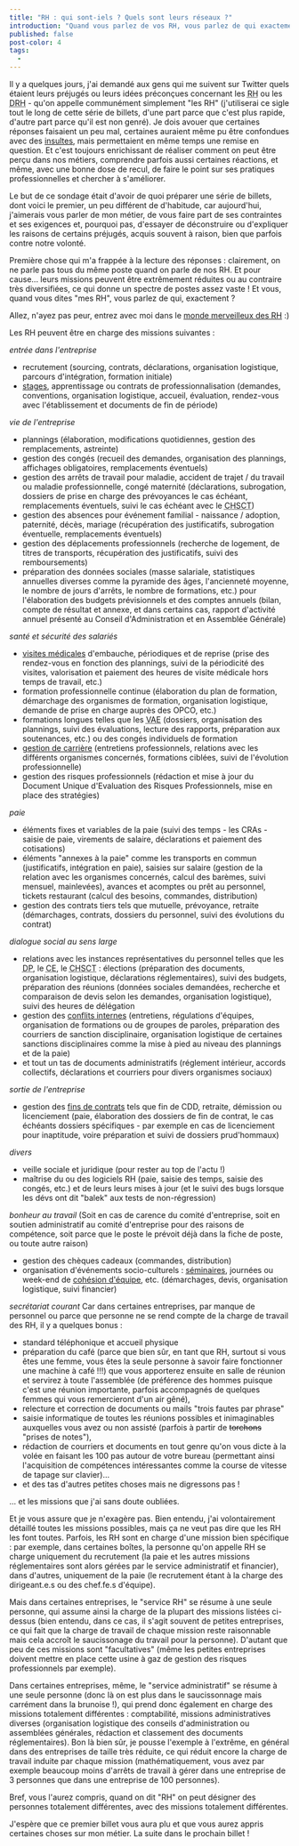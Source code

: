 ```yaml
---
title: "RH : qui sont-iels ? Quels sont leurs réseaux ?"
introduction: "Quand vous parlez de vos RH, vous parlez de qui exactement ? Savez-vous quelles sont leurs missions ?"
published: false
post-color: 4
tags:
  - 
---
```


Il y a quelques jours, j'ai demandé aux gens qui me suivent sur Twitter quels étaient leurs préjugés ou leurs idées préconçues concernant les <abbr title="Gestionnaires des Ressources Humaines">RH</abbr> ou les <abbr title="Directrices ou Directeurs des Ressources Humaines">DRH</abbr> - qu'on appelle communément simplement "les RH" (j'utiliserai ce sigle tout le long de cette série de billets, d'une part parce que c'est plus rapide, d'autre part parce qu'il est non genré). Je dois avouer que certaines réponses faisaient un peu mal, certaines auraient même pu être confondues avec des [insultes](https://youtu.be/BSAXTzTwNVU), mais permettaient en même temps une remise en question. Et c'est toujours enrichissant de réaliser comment on peut être perçu dans nos métiers, comprendre parfois aussi certaines réactions, et même, avec une bonne dose de recul, de faire le point sur ses pratiques professionnelles et chercher à s'améliorer. 

Le but de ce sondage était d'avoir de quoi préparer une série de billets, dont voici le premier, un peu différent de d'habitude, car aujourd'hui, j'aimerais vous parler de mon métier, de vous faire part de ses contraintes et ses exigences et, pourquoi pas, d'essayer de déconstruire ou d'expliquer les raisons de certains préjugés, acquis souvent à raison, bien que parfois contre notre volonté. 

Première chose qui m'a frappée à la lecture des réponses : clairement, on ne parle pas tous du même poste quand on parle de nos RH. Et pour cause... leurs missions peuvent être extrêmement réduites ou au contraire très diversifiées, ce qui donne un spectre de postes assez vaste ! Et vous, quand vous dites "mes RH", vous parlez de qui, exactement ? 

Allez, n'ayez pas peur, entrez avec moi dans le [monde merveilleux des RH](https://youtu.be/qxKI154EcYw) :)

Les RH peuvent être en charge des missions suivantes : 

*entrée dans l'entreprise*
- recrutement (sourcing, contrats, déclarations, organisation logistique, parcours d'intégration, formation initiale)
- [stages](https://youtu.be/0pZGLTuC41g), apprentissage ou contrats de professionnalisation (demandes, conventions, organisation logistique, accueil, évaluation, rendez-vous avec l'établissement et documents de fin de période)

*vie de l'entreprise*
- plannings (élaboration, modifications quotidiennes, gestion des remplacements, astreinte)
- gestion des congés (recueil des demandes, organisation des plannings, affichages obligatoires, remplacements éventuels)
- gestion des arrêts de travail pour maladie, accident de trajet / du travail ou maladie professionnelle, congé maternité (déclarations, subrogation, dossiers de prise en charge des prévoyances le cas échéant, remplacements éventuels, suivi le cas échéant avec le <abbr title="Comité d'Hygiène, de Sécurité et des Conditions de Travail">CHSCT</abbr>)
- gestion des absences pour événement familial - naissance / adoption, paternité, décès, mariage (récupération des justificatifs, subrogation éventuelle, remplacements éventuels)
- gestion des déplacements professionnels (recherche de logement, de titres de transports, récupération des justificatifs, suivi des remboursements)
- préparation des données sociales (masse salariale, statistiques annuelles diverses comme la pyramide des âges, l'ancienneté moyenne, le nombre de jours d'arrêts, le nombre de formations, etc.) pour l'élaboration des budgets prévisionnels et des comptes annuels (bilan, compte de résultat et annexe, et dans certains cas, rapport d'activité annuel présenté au Conseil d'Administration et en Assemblée Générale)

*santé et sécurité des salariés*
- [visites médicales](https://youtu.be/57DmhPWP35U) d'embauche, périodiques et de reprise (prise des rendez-vous en fonction des plannings, suivi de la périodicité des visites, valorisation et paiement des heures de visite médicale hors temps de travail, etc.)
- formation professionnelle continue (élaboration du plan de formation, démarchage des organismes de formation, organisation logistique, demande de prise en charge auprès des OPCO, etc.) 
- formations longues telles que les <abbr title="Validation des Acquis de l'Expérience">VAE</abbr> (dossiers, organisation des plannings, suivi des évaluations, lecture des rapports, préparation aux soutenances, etc.) ou des congés individuels de formation
- [gestion de carrière](https://youtu.be/rjmRyF3FEH4) (entretiens professionnels, relations avec les différents organismes concernés, formations ciblées, suivi de l'évolution professionnelle)
- gestion des risques professionnels (rédaction et mise à jour du Document Unique d'Evaluation des Risques Professionnels, mise en place des stratégies)

*paie*
- éléments fixes et variables de la paie (suivi des temps - les CRAs - saisie de paie, virements de salaire, déclarations et paiement des cotisations)
- éléments "annexes à la paie" comme les transports en commun (justificatifs, intégration en paie), saisies sur salaire (gestion de la relation avec les organismes concernés, calcul des barèmes, suivi mensuel, mainlevées), avances et acomptes ou prêt au personnel, tickets restaurant (calcul des besoins, commandes, distribution)
- gestion des contrats tiers tels que mutuelle, prévoyance, retraite (démarchages, contrats, dossiers du personnel, suivi des évolutions du contrat)

*dialogue social au sens large*
- relations avec les instances représentatives du personnel telles que les <abbr title="délégués du personnel">DP</abbr>, le <abbr title="comité d'entreprise">CE</abbr>, le <abbr title="comité d'hygiène, de sécurité et des conditions de travail">CHSCT</abbr> : élections (préparation des documents, organisation logistique, déclarations réglementaires), suivi des budgets, préparation des réunions (données sociales demandées, recherche et comparaison de devis selon les demandes, organisation logistique), suivi des heures de délégation
- gestion des [conflits internes](https://youtu.be/31ZjnrHR8EA?t=34) (entretiens, régulations d'équipes, organisation de formations ou de groupes de paroles, préparation des courriers de sanction disciplinaire, organisation logistique de certaines sanctions disciplinaires comme la mise à pied au niveau des plannings et de la paie)
- et tout un tas de documents administratifs (réglement intérieur, accords collectifs, déclarations et courriers pour divers organismes sociaux)

*sortie de l'entreprise*
- gestion des [fins de contrats](https://youtu.be/BTWcQbUAZDQ) tels que fin de CDD, retraite, démission ou licenciement (paie, élaboration des dossiers de fin de contrat, le cas échéants dossiers spécifiques - par exemple en cas de licenciement pour inaptitude, voire préparation et suivi de dossiers prud'hommaux)

*divers*
- veille sociale et juridique (pour rester au top de l'actu !)
- maîtrise du ou des logiciels RH (paie, saisie des temps, saisie des congés, etc.) et de leurs leurs mises à jour (et le suivi des bugs lorsque les dévs ont dit "balek" aux tests de non-régression)

*bonheur au travail*
(Soit en cas de carence du comité d'entreprise, soit en soutien administratif au comité d'entreprise pour des raisons de compétence, soit parce que le poste le prévoit déjà dans la fiche de poste, ou toute autre raison)
- gestion des chèques cadeaux (commandes, distribution)
- organisation d'événements socio-culturels : [séminaires](https://youtu.be/uSD4vsh1zDA), journées ou week-end de [cohésion d'équipe](https://youtu.be/5NV6Rdv1a3I), etc. (démarchages, devis, organisation logistique, suivi financier)

*secrétariat courant*
Car dans certaines entreprises, par manque de personnel ou parce que personne ne se rend compte de la charge de travail des RH, il y a quelques bonus : 
- standard téléphonique et accueil physique
- préparation du café (parce que bien sûr, en tant que RH, surtout si vous êtes une femme, vous êtes la seule personne à savoir faire fonctionner une machine à café !!!) que vous apporterez ensuite en salle de réunion et servirez à toute l'assemblée (de préférence des hommes puisque c'est une réunion importante, parfois accompagnés de quelques femmes qui vous remercieront d'un air gêné), 
- relecture et correction de documents ou mails "trois fautes par phrase"
- saisie informatique de toutes les réunions possibles et inimaginables auxquelles vous avez ou non assisté (parfois à partir de ~~torchons~~ "prises de notes"), 
- rédaction de courriers et documents en tout genre qu'on vous dicte à la volée en faisant les 100 pas autour de votre bureau (permettant ainsi l'acquisition de compétences intéressantes comme la course de vitesse de tapage sur clavier)... 
- et des tas d'autres petites choses mais ne digressons pas !

... et les missions que j'ai sans doute oubliées. 

Et je vous assure que je n'exagère pas. Bien entendu, j'ai volontairement détaillé toutes les missions possibles, mais ça ne veut pas dire que les RH les font toutes. Parfois, les RH sont en charge d'une mission bien spécifique : par exemple, dans certaines boîtes, la personne qu'on appelle RH se charge uniquement du recrutement (la paie et les autres missions réglementaires sont alors gérées par le service administratif et financier), dans d'autres, uniquement de la paie (le recrutement étant à la charge des dirigeant.e.s ou des chef.fe.s d'équipe). 

Mais dans certaines entreprises, le "service RH" se résume à une seule personne, qui assume ainsi la charge de la plupart des missions listées ci-dessus (bien entendu, dans ce cas, il s'agit souvent de petites entreprises, ce qui fait que la charge de travail de chaque mission reste raisonnable mais cela accroît le saucissonage du travail pour la personne). D'autant que peu de ces missions sont "facultatives" (même les petites entreprises doivent mettre en place cette usine à gaz de gestion des risques professionnels par exemple). 

Dans certaines entreprises, même, le "service administratif" se résume à une seule personne (donc là on est plus dans le saucissonnage mais carrément dans la brunoise !), qui prend donc également en charge des missions totalement différentes : comptabilité, missions administratives diverses (organisation logistique des conseils d'administration ou assemblées générales, rédaction et classement des documents réglementaires). Bon là bien sûr, je pousse l'exemple à l'extrême, en général dans des entreprises de taille très réduite, ce qui réduit encore la charge de travail induite par chaque mission (mathématiquement, vous avez par exemple beaucoup moins d'arrêts de travail à gérer dans une entreprise de 3 personnes que dans une entreprise de 100 personnes). 

Bref, vous l'aurez compris, quand on dit "RH" on peut désigner des personnes totalement différentes, avec des missions totalement différentes. 

J'espère que ce premier billet vous aura plu et que vous aurez appris certaines choses sur mon métier. La suite dans le prochain billet !
